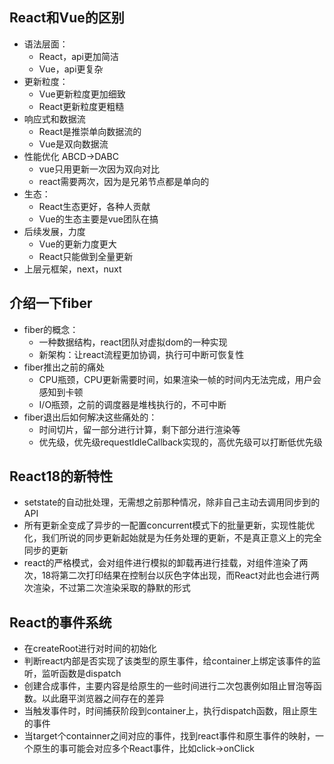 
## React和Vue的区别
- 语法层面：
	- React，api更加简洁
	- Vue，api更复杂
- 更新粒度：
	- Vue更新粒度更加细致
	- React更新粒度更粗糙
- 响应式和数据流
	- React是推崇单向数据流的
	- Vue是双向数据流
- 性能优化 ABCD->DABC
	- vue只用更新一次因为双向对比
	- react需要两次，因为是兄弟节点都是单向的
- 生态：
	- React生态更好，各种人贡献
	- Vue的生态主要是vue团队在搞
- 后续发展，力度
	- Vue的更新力度更大
	- React只能做到全量更新
- 上层元框架，next，nuxt

## 介绍一下fiber

- fiber的概念：
	- 一种数据结构，react团队对虚拟dom的一种实现
	- 新架构：让react流程更加协调，执行可中断可恢复性
- fiber推出之前的痛处
	- CPU瓶颈，CPU更新需要时间，如果渲染一帧的时间内无法完成，用户会感知到卡顿
	- I/O瓶颈，之前的调度器是堆栈执行的，不可中断
- fiber退出后如何解决这些痛处的：
	- 时间切片，留一部分进行计算，剩下部分进行渲染等
	- 优先级，优先级requestIdleCallback实现的，高优先级可以打断低优先级

## React18的新特性

- setstate的自动批处理，无需想之前那种情况，除非自己主动去调用同步到的API
- 所有更新全变成了异步的一配置concurrent模式下的批量更新，实现性能优化，我们所说的同步更新起始就是为任务处理的更新，不是真正意义上的完全同步的更新
- react的严格模式，会对组件进行模拟的卸载再进行挂载，对组件渲染了两次，18将第二次打印结果在控制台以灰色字体出现，而React对此也会进行两次渲染，不过第二次渲染采取的静默的形式

## React的事件系统

- 在createRoot进行对时间的初始化
- 判断react内部是否实现了该类型的原生事件，给container上绑定该事件的监听，监听函数是dispatch
- 创建合成事件，主要内容是给原生的一些时间进行二次包裹例如阻止冒泡等函数。以此磨平浏览器之间存在的差异
- 当触发事件时，时间捕获阶段到container上，执行dispatch函数，阻止原生的事件
- 当target个containner之间对应的事件，找到react事件和原生事件的映射，一个原生的事可能会对应多个React事件，比如click->onClick

